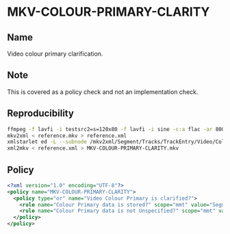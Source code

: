 # MKV-COLOUR-PRIMARY-CLARITY

## Name

Video colour primary clarification.

## Note

This is covered as a policy check and not an implementation check.

## Reproducibility

```sh
ffmpeg -f lavfi -i testsrc2=s=120x80 -f lavfi -i sine -c:a flac -ar 8000 -vframes 2 -c:v ffv1 -level 3 -c:a flac -g 1 -y reference.mkv
mkv2xml < reference.mkv > reference.xml
xmlstarlet ed -L --subnode /mkv2xml/Segment/Tracks/TrackEntry/Video/Colour -type elem -n Primaries -v 2 reference.xml
xml2mkv < reference.xml > MKV-COLOUR-PRIMARY-CLARITY.mkv
```

## Policy
```xml
<?xml version="1.0" encoding="UTF-8"?>
<policy name="MKV-COLOUR-PRIMARY-CLARITY">
  <policy type="or" name="Video Colour Primary is clarified?">
    <rule name="Colour Primary data is stored?" scope="mmt" value="Segment/Tracks/TrackEntry/Video/Colour/Primaries/"/>
    <rule name="Colour Primary data is not Unspecified?" scope="mmt" value="Segment/Tracks/TrackEntry/Video/Colour/Primaries/Data" operator="!=">2</rule>
  </policy>
</policy>
```
